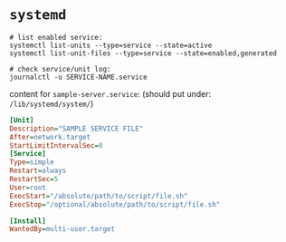 # `systemd`


```shell script
# list enabled service:
systemctl list-units --type=service --state=active
systemctl list-unit-files --type=service --state=enabled,generated

# check service/unit log:
journalctl -u SERVICE-NAME.service
```

content for `sample-server.service`: (should put under: `/lib/systemd/system/`)
```ini
[Unit]
Description="SAMPLE SERVICE FILE"
After=network.target
StartLimitIntervalSec=0
[Service]
Type=simple
Restart=always
RestartSec=5
User=root
ExecStart="/absolute/path/to/script/file.sh"
ExecStop="/optional/absolute/path/to/script/file.sh"

[Install]
WantedBy=multi-user.target
```
